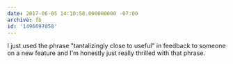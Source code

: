 ```yaml
---
date: 2017-06-05 14:10:58.000000000 -07:00
archive: fb
id: '1496697058'
---
```


I just used the phrase "tantalizingly close to useful" in feedback to someone on a new feature and I'm honestly just really thrilled with that phrase.
